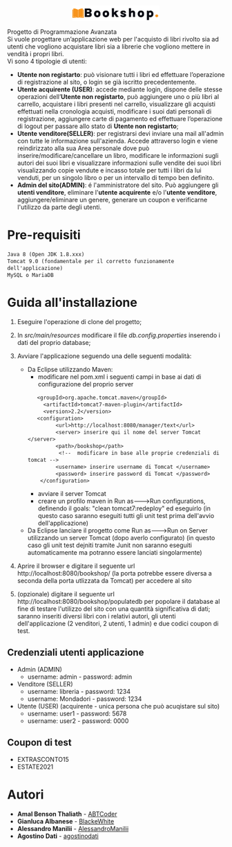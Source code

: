 <p align="center">
<img src="./WebContent/resources/img/logo.png" width="40%">
</p>

Progetto di Programmazione Avanzata  
Si vuole progettare un’applicazione web per l'acquisto di libri rivolto sia ad utenti che vogliono acquistare libri sia a librerie che vogliono mettere in vendità i propri libri.  
Vi sono 4 tipologie di utenti:
 * **Utente non registarto**: può visionare tutti i libri ed effettuare l’operazione di registrazione al sito, o login se già iscritto precedentemente.
  * **Utente acquirente (USER)**: accede mediante login, dispone delle stesse operazioni dell’**Utente non registarto**, può aggiungere uno o più libri al carrello, acquistare i libri presenti nel carrello, visualizzare gli acquisti effettuati nella cronologia acquisti, modificare i suoi dati personali di registrazione, aggiungere carte di pagamento ed effettuare l’operazione di logout per passare allo stato di **Utente non registarto**;  
  * **Utente venditore(SELLER)**: per registrarsi devi inviare una mail all'admin con tutte le informazione sull'azienda. Accede attraverso login e viene reindirizzato alla sua Area personale dove può inserire/modificare/cancellare un libro, modificare le informazioni sugli autori dei suoi libri e visualizzare informazioni sulle vendite dei suoi libri visualizzando copie vendute e incasso totale per tutti i libri da lui venduti, per un singolo libro o per un intervallo di tempo ben definito.
  * **Admin del sito(ADMIN)**: é l'amministratore del sito. Può aggiungere gli **utenti venditore**, eliminare l'**utente acquirente** e/o l'**utente venditore**, aggiungere/eliminare un genere, generare un coupon e verificarne l'utilizzo da parte degli utenti. 

# Pre-requisiti


```
Java 8 (Open JDK 1.8.xxx)
Tomcat 9.0 (fondamentale per il corretto funzionamente dell'applicazione)
MySQL o MariaDB
```

# Guida all'installazione 

1. Eseguire l'operazione di clone del progetto;
2. In *src/main/resources* modificare il file *db.config.properties* inserendo i dati del proprio database;
3. Avviare l'applicazione seguendo una delle seguenti modalità:
   * Da Eclipse utilizzando Maven:
     * modificare nel pom.xml i seguenti campi in base ai dati di configurazione del proprio server 
     ```
        <groupId>org.apache.tomcat.maven</groupId>
          <artifactId>tomcat7-maven-plugin</artifactId>
          <version>2.2</version>
        <configuration>
              <url>http://localhost:8080/manager/text</url>
              <server> inserire qui il nome del server Tomcat </server>  
              <path>/bookshop</path>
               <!--  modificare in base alle proprie credenziali di tomcat -->
              <username> inserire username di Tomcat </username>
              <password> inserire password di Tomcat </password>
         </configuration>
     ```
     * avviare il server Tomcat
     * creare un profilo maven in Run as--->Run configurations, definendo il goals: "clean tomcat7:redeploy" ed eseguirlo
     (in questo caso saranno eseguiti tutti gli unit test prima dell'avvio dell'applicazione)
   * Da Eclipse lanciare il progetto come Run as--->Run on Server utilizzando un server Tomcat (dopo averlo configurato) 
       (in questo caso gli unit test dejniti tramite Junit non saranno eseguiti automaticamente ma potranno essere lanciati singolarmente)
   
4. Aprire il browser e digitare il seguente url http://localhost:8080/bookshop/ (la porta potrebbe essere diversa a seconda della porta utlizzata da Tomcat) per accedere al sito 
5. (opzionale) digitare il seguente url http://localhost:8080/bookshop/populatedb per popolare il database al fine di testare l'utilizzo del sito con una quantità significativa di dati; saranno inseriti diversi libri con i relativi autori, gli utenti dell'applicazione (2 venditori, 2 utenti, 1 admin) e due codici coupon di test.

## Credenziali utenti applicazione
* Admin (ADMIN)
  * username: admin - password: admin
* Venditore (SELLER) 
  * username: libreria - password: 1234
  * username: Mondadori - password: 1234
* Utente (USER) (acquirente - unica persona che può acuqistare sul sito)
  * username: user1 - password: 5678
  * username: user2 - password: 0000
  
## Coupon di test
  * EXTRASCONTO15
  * ESTATE2021

# Autori
* **Amal Benson Thaliath** - [ABTCoder](https://github.com/ABTCoder)
* **Gianluca Albanese** - [BlackeWhite](https://github.com/BlackeWhite)
* **Alessandro Manilii** - [AlessandroManilii](https://github.com/AlessandroManilii)
* **Agostino Dati** - [agostinodati](https://github.com/agostinodati)
